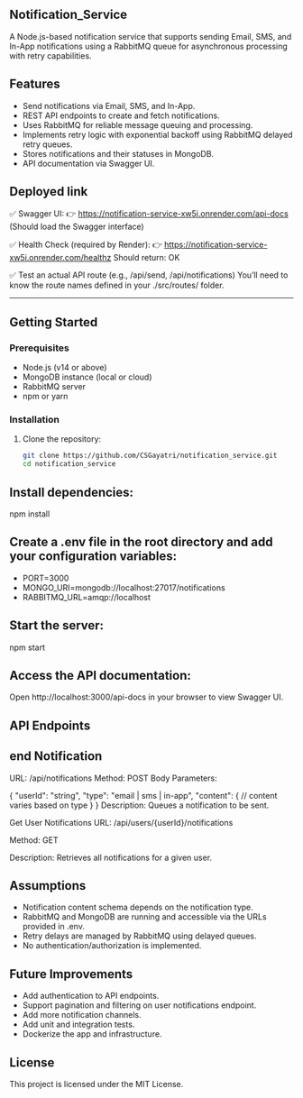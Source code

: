 ## Notification_Service
A Node.js-based notification service that supports sending Email, SMS, and In-App notifications using a RabbitMQ queue for asynchronous processing with retry capabilities.

## Features

- Send notifications via Email, SMS, and In-App.
- REST API endpoints to create and fetch notifications.
- Uses RabbitMQ for reliable message queuing and processing.
- Implements retry logic with exponential backoff using RabbitMQ delayed retry queues.
- Stores notifications and their statuses in MongoDB.
- API documentation via Swagger UI.

## Deployed link
 ✅ Swagger UI:
👉 https://notification-service-xw5i.onrender.com/api-docs
(Should load the Swagger interface)

✅ Health Check (required by Render):
👉 https://notification-service-xw5i.onrender.com/healthz
Should return: OK

✅ Test an actual API route (e.g., /api/send, /api/notifications)
You’ll need to know the route names defined in your ./src/routes/ folder.


---

## Getting Started

### Prerequisites

- Node.js (v14 or above)
- MongoDB instance (local or cloud)
- RabbitMQ server
- npm or yarn

### Installation

1. Clone the repository:

   ```bash
   git clone https://github.com/CSGayatri/notification_service.git
   cd notification_service
## Install dependencies:
npm install
## Create a .env file in the root directory and add your configuration variables:
- PORT=3000
- MONGO_URI=mongodb://localhost:27017/notifications
- RABBITMQ_URL=amqp://localhost

## Start the server:
npm start

## Access the API documentation:
Open http://localhost:3000/api-docs in your browser to view Swagger UI.

## API Endpoints
## end Notification
URL: /api/notifications
Method: POST
Body Parameters:

{
  "userId": "string",
  "type": "email | sms | in-app",
  "content": {
    // content varies based on type
  }
}
Description: Queues a notification to be sent.

Get User Notifications
URL: /api/users/{userId}/notifications

Method: GET

Description: Retrieves all notifications for a given user.

## Assumptions
- Notification content schema depends on the notification type.
- RabbitMQ and MongoDB are running and accessible via the URLs provided in .env.
- Retry delays are managed by RabbitMQ using delayed queues.
- No authentication/authorization is implemented.

## Future Improvements
- Add authentication to API endpoints.
- Support pagination and filtering on user notifications endpoint.
- Add more notification channels.
- Add unit and integration tests.
- Dockerize the app and infrastructure.

## License
This project is licensed under the MIT License.

